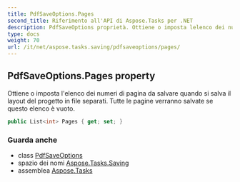 ```yaml
---
title: PdfSaveOptions.Pages
second_title: Riferimento all'API di Aspose.Tasks per .NET
description: PdfSaveOptions proprietà. Ottiene o imposta lelenco dei numeri di pagina da salvare quando si salva il layout del progetto in file separati. Tutte le pagine verranno salvate se questo elenco è vuoto.
type: docs
weight: 70
url: /it/net/aspose.tasks.saving/pdfsaveoptions/pages/
---
```

## PdfSaveOptions.Pages property

Ottiene o imposta l'elenco dei numeri di pagina da salvare quando si salva il layout del progetto in file separati. Tutte le pagine verranno salvate se questo elenco è vuoto.

```csharp
public List<int> Pages { get; set; }
```

### Guarda anche

* class [PdfSaveOptions](../)
* spazio dei nomi [Aspose.Tasks.Saving](../../pdfsaveoptions/)
* assemblea [Aspose.Tasks](../../../)


